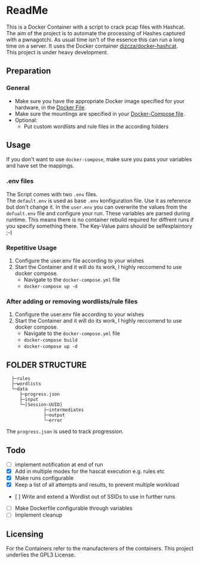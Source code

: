 # ReadMe

This is a Docker Container with a script to crack pcap files with Hashcat. The aim of the project is to automate the processing of Hashes captured with a pwnagotchi. As usual time isn't of the essence this can run a long time on a server.
It uses the Docker container [dizcza/docker-hashcat](https://github.com/dizcza/docker-hashcat "dizcza/docker-hashcat"). \
This project is under heavy development.

## Preparation

### General

* Make sure you have the appropriate Docker image specified for your hardware, in the [Docker File](DockerFile "DockerFile").
* Make sure the mountings are specified in your [Docker-Compose file](docker-compose.yml "Docker-Compose file").
* Optional:
  * Put custom wordlists and rule files in the according folders

## Usage

If you don't want to use ```docker-compose```, make sure you pass your variables and have set the mappings.

### .env files

The Script comes with two ```.env``` files. \
The ```default.env``` is used as base ```.env``` konfiguration file. Use it as reference but don't change it. In the ```user.env``` you can overwrite the values from the ```defualt.env``` file and configure your run. These variables are parsed during runtime. This means there is no container rebuild required for diffrent runs if you specify something there. The Key-Value pairs should be selfexplaintory ;-)

### Repetitive Usage

1. Configure the user.env file according to your wishes
2. Start the Container and it will do its work, I highly reccomend to use docker compose.
    * Navigate to the ```docker-compose.yml``` file
    * ```docker-compose up -d```

### After adding or removing wordlists/rule files

1. Configure the user.env file according to your wishes
2. Start the Container and it will do its work, I highly reccomend to use docker compose.
    * Navigate to the ```docker-compose.yml``` file
    * ```docker-compose build```
    * ```docker-compose up -d```

## FOLDER STRUCTURE

``` \
  ├─rules
  ├─wordlists
  └─data
     ├─progress.json
     ├─input
     └─[Session-UUID]
              ├─intermediates
              ├─output
              └─error
 ```

The ```progress.json``` is used to track progression.

## Todo

- [ ] implement notification at end of run
- [x] Add in multiple modes for the hascat execution e.g. rules etc
- [x] Make runs configurable
- [x] Keep a list of all attempts and results, to prevent multiple workload
- [ ] Write and extend a Wordlist out of SSIDs to use in further runs
- [ ] Make Dockerfile configurable through variables
- [ ] Implement cleanup

## Licensing

For the Containers refer to the manufacterers of the containers.
This project underlies the GPL3 License.
